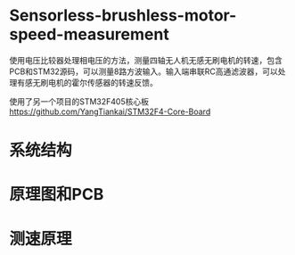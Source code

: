 # Sensorless-brushless-motor-speed-measurement
使用电压比较器处理相电压的方法，测量四轴无人机无感无刷电机的转速，包含PCB和STM32源码，可以测量8路方波输入。输入端串联RC高通滤波器，可以处理有感无刷电机的霍尔传感器的转速反馈。


使用了另一个项目的STM32F405核心板  
https://github.com/YangTiankai/STM32F4-Core-Board


# 系统结构

# 原理图和PCB

# 测速原理






